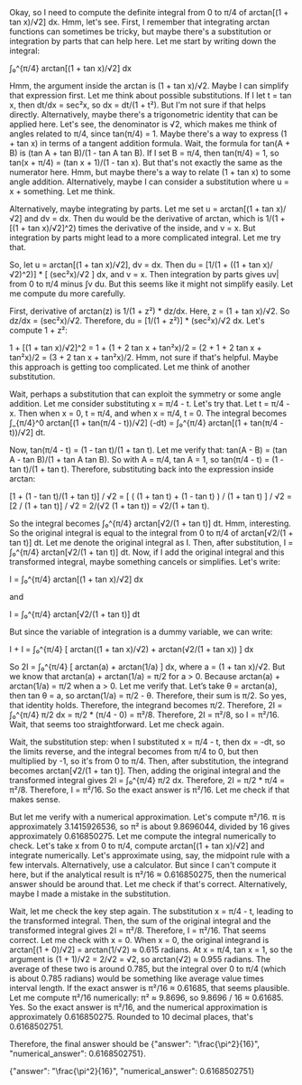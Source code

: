 <think>
Okay, so I need to compute the definite integral from 0 to π/4 of arctan[(1 + tan x)/√2] dx. Hmm, let's see. First, I remember that integrating arctan functions can sometimes be tricky, but maybe there's a substitution or integration by parts that can help here. Let me start by writing down the integral:

∫₀^{π/4} arctan[(1 + tan x)/√2] dx

Hmm, the argument inside the arctan is (1 + tan x)/√2. Maybe I can simplify that expression first. Let me think about possible substitutions. If I let t = tan x, then dt/dx = sec²x, so dx = dt/(1 + t²). But I'm not sure if that helps directly. Alternatively, maybe there's a trigonometric identity that can be applied here. Let's see, the denominator is √2, which makes me think of angles related to π/4, since tan(π/4) = 1. Maybe there's a way to express (1 + tan x) in terms of a tangent addition formula. Wait, the formula for tan(A + B) is (tan A + tan B)/(1 - tan A tan B). If I set B = π/4, then tan(π/4) = 1, so tan(x + π/4) = (tan x + 1)/(1 - tan x). But that's not exactly the same as the numerator here. Hmm, but maybe there's a way to relate (1 + tan x) to some angle addition. Alternatively, maybe I can consider a substitution where u = x + something. Let me think.

Alternatively, maybe integrating by parts. Let me set u = arctan[(1 + tan x)/√2] and dv = dx. Then du would be the derivative of arctan, which is 1/(1 + [(1 + tan x)/√2]^2) times the derivative of the inside, and v = x. But integration by parts might lead to a more complicated integral. Let me try that.

So, let u = arctan[(1 + tan x)/√2], dv = dx. Then du = [1/(1 + ((1 + tan x)/√2)^2)] * [ (sec²x)/√2 ] dx, and v = x. Then integration by parts gives uv| from 0 to π/4 minus ∫v du. But this seems like it might not simplify easily. Let me compute du more carefully.

First, derivative of arctan(z) is 1/(1 + z²) * dz/dx. Here, z = (1 + tan x)/√2. So dz/dx = (sec²x)/√2. Therefore, du = [1/(1 + z²)] * (sec²x)/√2 dx. Let's compute 1 + z²:

1 + [(1 + tan x)/√2]^2 = 1 + (1 + 2 tan x + tan²x)/2 = (2 + 1 + 2 tan x + tan²x)/2 = (3 + 2 tan x + tan²x)/2. Hmm, not sure if that's helpful. Maybe this approach is getting too complicated. Let me think of another substitution.

Wait, perhaps a substitution that can exploit the symmetry or some angle addition. Let me consider substituting x = π/4 - t. Let's try that. Let t = π/4 - x. Then when x = 0, t = π/4, and when x = π/4, t = 0. The integral becomes ∫_{π/4}^0 arctan[(1 + tan(π/4 - t))/√2] (-dt) = ∫₀^{π/4} arctan[(1 + tan(π/4 - t))/√2] dt.

Now, tan(π/4 - t) = (1 - tan t)/(1 + tan t). Let me verify that: tan(A - B) = (tan A - tan B)/(1 + tan A tan B). So with A = π/4, tan A = 1, so tan(π/4 - t) = (1 - tan t)/(1 + tan t). Therefore, substituting back into the expression inside arctan:

[1 + (1 - tan t)/(1 + tan t)] / √2 = [ ( (1 + tan t) + (1 - tan t) ) / (1 + tan t) ] / √2 = [2 / (1 + tan t)] / √2 = 2/(√2 (1 + tan t)) = √2/(1 + tan t).

So the integral becomes ∫₀^{π/4} arctan[√2/(1 + tan t)] dt. Hmm, interesting. So the original integral is equal to the integral from 0 to π/4 of arctan[√2/(1 + tan t)] dt. Let me denote the original integral as I. Then, after substitution, I = ∫₀^{π/4} arctan[√2/(1 + tan t)] dt. Now, if I add the original integral and this transformed integral, maybe something cancels or simplifies. Let's write:

I = ∫₀^{π/4} arctan[(1 + tan x)/√2] dx

and

I = ∫₀^{π/4} arctan[√2/(1 + tan t)] dt

But since the variable of integration is a dummy variable, we can write:

I + I = ∫₀^{π/4} [ arctan((1 + tan x)/√2) + arctan(√2/(1 + tan x)) ] dx

So 2I = ∫₀^{π/4} [ arctan(a) + arctan(1/a) ] dx, where a = (1 + tan x)/√2. But we know that arctan(a) + arctan(1/a) = π/2 for a > 0. Because arctan(a) + arctan(1/a) = π/2 when a > 0. Let me verify that. Let’s take θ = arctan(a), then tan θ = a, so arctan(1/a) = π/2 - θ. Therefore, their sum is π/2. So yes, that identity holds. Therefore, the integrand becomes π/2. Therefore, 2I = ∫₀^{π/4} π/2 dx = π/2 * (π/4 - 0) = π²/8. Therefore, 2I = π²/8, so I = π²/16. Wait, that seems too straightforward. Let me check again.

Wait, the substitution step: when I substituted x = π/4 - t, then dx = -dt, so the limits reverse, and the integral becomes from π/4 to 0, but then multiplied by -1, so it's from 0 to π/4. Then, after substitution, the integrand becomes arctan[√2/(1 + tan t)]. Then, adding the original integral and the transformed integral gives 2I = ∫₀^{π/4} π/2 dx. Therefore, 2I = π/2 * π/4 = π²/8. Therefore, I = π²/16. So the exact answer is π²/16. Let me check if that makes sense.

But let me verify with a numerical approximation. Let's compute π²/16. π is approximately 3.1415926536, so π² is about 9.8696044, divided by 16 gives approximately 0.616850275. Let me compute the integral numerically to check. Let's take x from 0 to π/4, compute arctan[(1 + tan x)/√2] and integrate numerically. Let's approximate using, say, the midpoint rule with a few intervals. Alternatively, use a calculator. But since I can't compute it here, but if the analytical result is π²/16 ≈ 0.616850275, then the numerical answer should be around that. Let me check if that's correct. Alternatively, maybe I made a mistake in the substitution.

Wait, let me check the key step again. The substitution x = π/4 - t, leading to the transformed integral. Then, the sum of the original integral and the transformed integral gives 2I = π²/8. Therefore, I = π²/16. That seems correct. Let me check with x = 0. When x = 0, the original integrand is arctan[(1 + 0)/√2] = arctan(1/√2) ≈ 0.615 radians. At x = π/4, tan x = 1, so the argument is (1 + 1)/√2 = 2/√2 = √2, so arctan(√2) ≈ 0.955 radians. The average of these two is around 0.785, but the integral over 0 to π/4 (which is about 0.785 radians) would be something like average value times interval length. If the exact answer is π²/16 ≈ 0.61685, that seems plausible. Let me compute π²/16 numerically: π² ≈ 9.8696, so 9.8696 / 16 ≈ 0.61685. Yes. So the exact answer is π²/16, and the numerical approximation is approximately 0.616850275. Rounded to 10 decimal places, that's 0.6168502751.

Therefore, the final answer should be {"answer": "\frac{\pi^2}{16}", "numerical_answer": 0.6168502751}.
</think>

{"answer": "\\frac{\\pi^2}{16}", "numerical_answer": 0.6168502751}